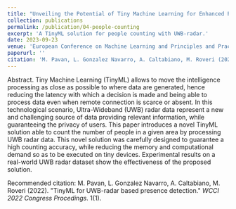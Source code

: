 ```yaml
---
title: "Unveiling the Potential of Tiny Machine Learning for Enhanced People Counting in UWB Radar Data"
collection: publications
permalink: /publication/04-people-counting
excerpt: 'A TinyML solution for people counting with UWB-radar.'
date: 2023-09-23
venue: 'European Conference on Machine Learning and Principles and Practice of Knowledge Discovery in Databases (ECML PKDD) 2023, Turin (IT), 2023, Congress proceedings'
paperurl: ''
citation: 'M. Pavan, L. Gonzalez Navarro, A. Caltabiano, M. Roveri (2023). &quot Unveiling the Potential of Tiny Machine Learning for Enhanced People Counting in UWB Radar Data &quot <i>ECML PKDD 2023 Congress Procedings.</i> 1(1).'
---
```

Abstract. Tiny Machine Learning (TinyML) allows to move the intelligence processing as close as possible to where data are generated, hence reducing the latency with which a decision is made and being able to process data even when remote connection is scarce or absent. In this technological scenario, Ultra-Wideband (UWB) radar data represent a new and challenging source of data providing relevant information, while guaranteeing the privacy of users. This paper introduces a novel TinyML solution able to count the number of people in a given area by processing UWB radar data. This novel solution was carefully designed to guarantee a high counting accuracy, while reducing the memory and computational demand so as to be executed on tiny devices. Experimental results on a real-world UWB radar dataset show the effectiveness of the proposed solution.

Recommended citation: M. Pavan, L. Gonzalez Navarro, A. Caltabiano, M. Roveri (2022). "TinyML for UWB-radar based presence detection." <i>WCCI 2022 Congress Procedings</i>. 1(1).
